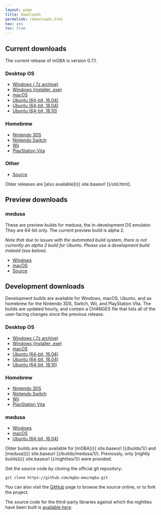 ```yaml
---
layout: page
title: Downloads
permalink: /downloads.html
nav: yes
toc: true
---
```


Current downloads
-----------------

The current release of mGBA is version 0.7.1.

### Desktop OS
* [Windows (.7z archive)](https://github.com/mgba-emu/mgba/releases/download/0.7.1/mGBA-0.7.1-win32.7z)
* [Windows (installer .exe)](https://github.com/mgba-emu/mgba/releases/download/0.7.1/mGBA-0.7.1-win32-installer.exe)
* [macOS](https://github.com/mgba-emu/mgba/releases/download/0.7.1/mGBA-0.7.1-osx.tar.xz)
* [Ubuntu (64-bit, 16.04)](https://github.com/mgba-emu/mgba/releases/download/0.7.1/mGBA-0.7.1-ubuntu64-xenial.tar.xz)
* [Ubuntu (64-bit, 18.04)](https://github.com/mgba-emu/mgba/releases/download/0.7.1/mGBA-0.7.1-ubuntu64-bionic.tar.xz)
* [Ubuntu (64-bit, 18.10)](https://github.com/mgba-emu/mgba/releases/download/0.7.1/mGBA-0.7.1-ubuntu64-cosmic.tar.xz)

### Homebrew
* [Nintendo 3DS](https://github.com/mgba-emu/mgba/releases/download/0.7.1/mGBA-0.7.1-3ds.7z)
* [Nintendo Switch](https://github.com/mgba-emu/mgba/releases/download/0.7.1/mGBA-0.7.1-switch.7z)
* [Wii](https://github.com/mgba-emu/mgba/releases/download/0.7.1/mGBA-0.7.1-wii.7z)
* [PlayStation Vita](https://github.com/mgba-emu/mgba/releases/download/0.7.1/mGBA-0.7.1-vita.7z)

### Other
* [Source](https://github.com/mgba-emu/mgba/archive/0.7.1.tar.gz)

Older releases are [also available]({{ site.baseurl }}/old.html).

Preview downloads
-----------------

### medusa

These are preview builds for medusa, the in-development DS emulator. They are 64-bit only. The current preview build is alpha 2.

_Note that due to issues with the automated build system, there is not currently an alpha 2 build for Ubuntu.
Please use a development build instead (see below)._

* [Windows](https://github.com/mgba-emu/mgba/releases/download/medusa-a2/medusa-a2-win64.7z)
* [macOS](https://github.com/mgba-emu/mgba/releases/download/medusa-a2/medusa-a2-osx.tar.xz)
* [Source](https://github.com/mgba-emu/mgba/archive/medusa-a2.tar.gz)

Development downloads
---------------------

Development builds are available for Windows, macOS, Ubuntu, and as homebrew for the Nintendo 3DS, Switch, Wii, and PlayStation Vita.
The builds are updated hourly, and contain a CHANGES file that lists all of the user-facing changes since the previous release.

### Desktop OS
* [Windows (.7z archive)](https://s3.amazonaws.com/mgba/mGBA-build-latest-win32.7z)
* [Windows (installer .exe)](https://s3.amazonaws.com/mgba/mGBA-build-latest-win32.exe)
* [macOS](https://s3.amazonaws.com/mgba/mGBA-build-latest-osx.tar.xz)
* [Ubuntu (64-bit, 16.04)](https://s3.amazonaws.com/mgba/mGBA-build-latest-ubuntu64-xenial.tar.xz)
* [Ubuntu (64-bit, 18.04)](https://s3.amazonaws.com/mgba/mGBA-build-latest-ubuntu64-bionic.tar.xz)
* [Ubuntu (64-bit, 18.10)](https://s3.amazonaws.com/mgba/mGBA-build-latest-ubuntu64-cosmic.tar.xz)

### Homebrew
* [Nintendo 3DS](https://s3.amazonaws.com/mgba/mGBA-build-latest-3ds.7z)
* [Nintendo Switch](https://s3.amazonaws.com/mgba/mGBA-build-latest-switch.7z)
* [Wii](https://s3.amazonaws.com/mgba/mGBA-build-latest-wii.7z)
* [PlayStation Vita](https://s3.amazonaws.com/mgba/mGBA-build-latest-vita.7z)

### medusa
* [Windows](https://s3.amazonaws.com/mgba/medusa-build-latest-win64.7z)
* [macOS](https://s3.amazonaws.com/mgba/medusa-build-latest-osx.tar.xz)
* [Ubuntu (64-bit, 16.04)](https://s3.amazonaws.com/mgba/medusa-build-latest-ubuntu64-xenial.tar.xz)

Older builds are also available for [mGBA]({{ site.baseurl }}/builds/1/) and [medusa]({{ site.baseurl }}/builds/medusa/1/).
Previously, only [nightly builds]({{ site.baseurl }}/nightlies/1/) were provided.

Get the source code by cloning the official git repository:

    git clone https://github.com/mgba-emu/mgba.git

You can also visit the [GitHub](https://github.com/mgba-emu/mgba/) page to browse the source online, or to fork the project.

The source code for the third-party libraries against which the nightlies have been built is [available here](https://github.com/mgba-emu/dependencies).

